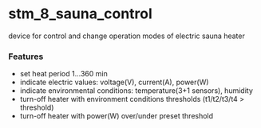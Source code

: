 # stm_8_sauna_control
device for control and change operation modes of electric sauna heater

### Features
- set heat period 1...360 min
- indicate electric values: voltage(V), current(A), power(W)
- indicate environmental conditions: temperature(3+1 sensors), humidity
- turn-off heater with environment conditions thresholds (t1/t2/t3/t4 > threshold)
- turn-off heater with power(W) over/under preset threshold




